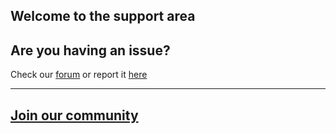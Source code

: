 ## Welcome to the support area


## Are you having an issue?

Check our [forum](https://github.com/GitPublisher/support/discussions) or report it [here](https://github.com/GitPublisher/support/issues/new?assignees=&labels=&template=bug_report.md&title=)

***

## [Join our community](https://github.com/GitPublisher/support/discussions)


